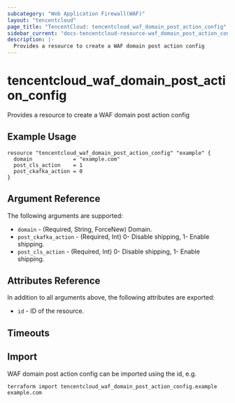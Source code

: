 ```yaml
---
subcategory: "Web Application Firewall(WAF)"
layout: "tencentcloud"
page_title: "TencentCloud: tencentcloud_waf_domain_post_action_config"
sidebar_current: "docs-tencentcloud-resource-waf_domain_post_action_config"
description: |-
  Provides a resource to create a WAF domain post action config
---
```


# tencentcloud_waf_domain_post_action_config

Provides a resource to create a WAF domain post action config

## Example Usage

```hcl
resource "tencentcloud_waf_domain_post_action_config" "example" {
  domain             = "example.com"
  post_cls_action    = 1
  post_ckafka_action = 0
}
```

## Argument Reference

The following arguments are supported:

* `domain` - (Required, String, ForceNew) Domain.
* `post_ckafka_action` - (Required, Int) 0- Disable shipping, 1- Enable shipping.
* `post_cls_action` - (Required, Int) 0- Disable shipping, 1- Enable shipping.

## Attributes Reference

In addition to all arguments above, the following attributes are exported:

* `id` - ID of the resource.



## Timeouts

<no value>


## Import

WAF domain post action config can be imported using the id, e.g.

```
terraform import tencentcloud_waf_domain_post_action_config.example example.com
```


